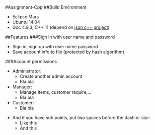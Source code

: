 #Assignment-Cpp
##Build Environment   
* Eclipse Mars  
* Ubuntu 14.04  
* Gcc 4.9.3, C++ 11 (depend on [json c++ project](https://github.com/nlohmann/json)) 

##Features
###Sign in with user name and password
* Sign in, sign up with user name password
* Save account info to file (protected by hash algorithm)

###Account permissions
* Administrator:
	* Create another admin account  
	* Bla bla
* Manager:
	+ Manage items, customer require,...
	+ Bla bla 
* Customer:
	+ Bla bla
	
	
- And if you have sub points, put two spaces before the dash or star:
   - Like this
   - And this